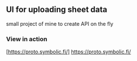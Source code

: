 ## UI for uploading sheet data

small project of mine to create API on the fly

### View in action 

[https://proto.symbolic.fi/] https://proto.symbolic.fi/
